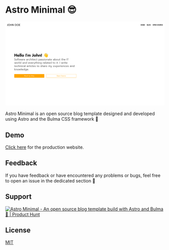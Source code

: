 # Astro Minimal 😎


![](./public/images/HomeAstroMinimal.png)

Astro Minimal is an open source blog template designed and developed using Astro and the Bulma CSS framework 🚀

## Demo
[Click here](https://demo-astro-minimal.netlify.app/) for the production website.

## Feedback
If you have feedback or have encountered any problems or bugs, feel free to open an issue in the dedicated section 🤞


## Support
 <a href="https://www.producthunt.com/posts/astro-minimal?utm_source=badge-featured&utm_medium=badge&utm_souce=badge-astro&#0045;minimal" target="_blank"><img src="https://api.producthunt.com/widgets/embed-image/v1/featured.svg?post_id=449365&theme=dark" alt="Astro&#0032;Minimal&#0032; - An&#0032;open&#0032;source&#0032;blog&#0032;template&#0032;build&#0032;with&#0032;Astro&#0032;and&#0032;Bulma&#0032;🚀 | Product Hunt" style="width: 250px; height: 54px;" width="250" height="54" /></a>

## License
[MIT](https://choosealicense.com/licenses/mit/)
